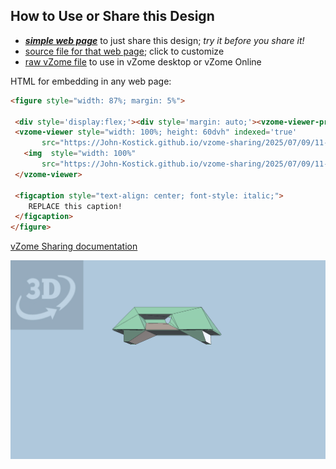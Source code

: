 
## How to Use or Share this Design

 - [***simple web page***](<https://John-Kostick.github.io/vzome-sharing/2025/07/09/11-57-27-Tetraxis-Puzzle-study-6/>) to just share this design; *try it before you share it!*
 - [source file for that web page](<https://github.com/John-Kostick/vzome-sharing/edit/main/2025/07/09/11-57-27-Tetraxis-Puzzle-study-6/index.md>); click to customize
 - [raw vZome file](<https://raw.githubusercontent.com/John-Kostick/vzome-sharing/main/2025/07/09/11-57-27-Tetraxis-Puzzle-study-6/Tetraxis-Puzzle-study-6.vZome>) to use in vZome desktop or vZome Online
 
 HTML for embedding in any web page:
 ```html
<figure style="width: 87%; margin: 5%">
  
  <div style='display:flex;'><div style='margin: auto;'><vzome-viewer-previous label='prev step'></vzome-viewer-previous><vzome-viewer-next label='next step'></vzome-viewer-next></div></div>
  <vzome-viewer style="width: 100%; height: 60dvh" indexed='true'
        src="https://John-Kostick.github.io/vzome-sharing/2025/07/09/11-57-27-Tetraxis-Puzzle-study-6/Tetraxis-Puzzle-study-6.vZome" >
    <img  style="width: 100%"
        src="https://John-Kostick.github.io/vzome-sharing/2025/07/09/11-57-27-Tetraxis-Puzzle-study-6/Tetraxis-Puzzle-study-6.png" >
  </vzome-viewer>

  <figcaption style="text-align: center; font-style: italic;">
     REPLACE this caption!
  </figcaption>
</figure>

 ```

[vZome Sharing documentation](https://vzome.github.io/vzome/sharing.html#how-it-works)

![Image](<Tetraxis-Puzzle-study-6.png>)

